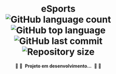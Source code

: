 <h1 align="center">
  eSports
  
  <br>
  
  <img alt="GitHub language count" src="https://img.shields.io/github/languages/count/joaofer11/esports?color=2241DF&labelColor=424B54">
  <img alt="GitHub top language" src="https://img.shields.io/github/languages/top/joaofer11/esports?color=2241DF&labelColor=424B54">
  <img alt="GitHub last commit" src="https://img.shields.io/github/last-commit/joaofer11/esports?color=E68320&labelColor=424B54">
  <img alt="Repository size" src="https://img.shields.io/github/repo-size/joaofer11/esports?color=33CC59&labelColor=424B54">
</h1>

<p align="center">🚧 🧰&nbsp;&nbsp;<strong>Projeto em desenvolvimento...</strong>&nbsp;&nbsp;🧰 🚧</p>
